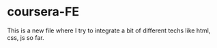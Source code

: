 # coursera-FE
This is a new file where I try to integrate a bit of different techs like html, css, js so far. 